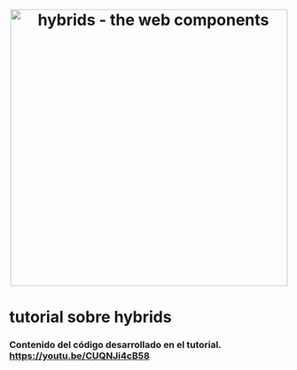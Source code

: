 <h1  align="center">
<img  alt="hybrids - the web components"  src="https://raw.githubusercontent.com/hybridsjs/hybrids/master/docs/assets/hybrids-full-logo.svg?sanitize=true"  width="500"  align="center">
<br/>
</h1>

# tutorial sobre hybrids

### Contenido del código desarrollado en el tutorial. https://youtu.be/CUQNJi4cB58
